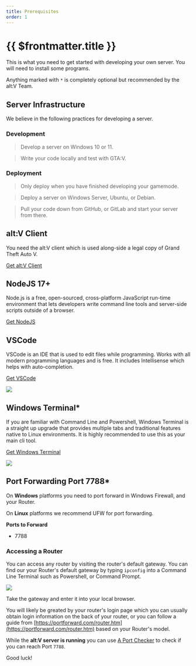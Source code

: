 ```yaml
---
title: Prerequisites
order: 1
---
```


# {{ $frontmatter.title }}

This is what you need to get started with developing your own server. You will need to install some programs.

Anything marked with `*` is completely optional but recommended by the alt:V Team.

## Server Infrastructure

We believe in the following practices for developing a server.

### Development

> Develop a server on Windows 10 or 11.

>Write your code locally and test with GTA:V.

### Deployment

> Only deploy when you have finished developing your gamemode.

> Deploy a server on Windows Server, Ubuntu, or Debian.

> Pull your code down from GitHub, or GitLab and start your server from there.

## alt:V Client

You need the alt:V client which is used along-side a legal copy of Grand Theft Auto V.

[Get alt:V Client](https://altv.mp/#/downloads)


## NodeJS 17+

Node.js is a free, open-sourced, cross-platform JavaScript run-time environment that lets developers write command line tools and server-side scripts outside of a browser.

[Get NodeJS](https://nodejs.dev/en/download/)

## VSCode

VSCode is an IDE that is used to edit files while programming. Works with all modern programming languages and is free. It includes Intellisense which helps with auto-completion.

[Get VSCode](https://code.visualstudio.com/)

![](https://i.imgur.com/BcvHIIF.png)


## Windows Terminal*

If you are familiar with Command Line and Powershell, Windows Terminal is a straight up upgrade that provides multiple tabs and traditional features native to Linux environments. It is highly recommended to use this as your main cli tool.

[Get Windows Terminal](https://apps.microsoft.com/store/detail/9N0DX20HK701?hl=en-us&gl=US)

![](https://i.imgur.com/3xhXe13.png)

## Port Forwarding Port 7788*

On **Windows** platforms you need to port forward in Windows Firewall, and your Router.

On **Linux** platforms we recommend UFW for port forwarding.

**Ports to Forward**

* 7788

### Accessing a Router

You can access any router by visiting the router's default gateway. You can find our your Router's default gateway by typing `ipconfig` into a Command Line Terminal such as Powershell, or Command Prompt.

![](https://i.imgur.com/FmHtAzd.png)

Take the gateway and enter it into your local browser.

You will likely be greated by your router's login page which you can usually obtain login information on the back of your router, or you can follow a guide from [https://portforward.com/router.htm](https://portforward.com/router.htm) based on your Router's model.

While the **alt:V server is running** you can use [A Port Checker](https://www.yougetsignal.com/tools/open-ports/) to check if you can reach Port `7788`.

Good luck!